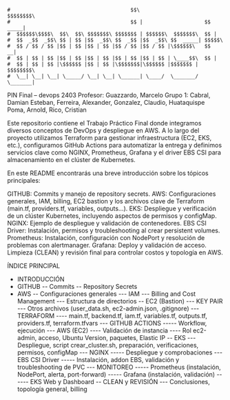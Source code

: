 ```
#                                       $$\                     $$$$$$$$\
#                                       $$ |                    $$ _____|
#  $$$$$$\$$$$\  $$\  $$\ $$$$$$$\ $$$$$$$ | $$$$$$\  $$$$$$$\  $$ |
#  $$  _$$  _$$\ $$ | $$ |$$  _$$\ $$  _$$ |$$  _$$\ $$  _____| $$$$$\
#  $$ / $$ / $$ |$$ | $$ |$$ | $$ |$$ / $$ |$$ / $$ |\$$$$$$\   $$  __|
#  $$ | $$ | $$ |$$ | $$ |$$ | $$ |$$ | $$ |$$ | $$ | \____$$\  $$ |
#  $$ | $$ | $$ |\$$$$$$ |$$ | $$ |\$$$$$$$|\$$$$$$ |$$$$$$$ |  $$$$$$$$\
#  \__| \__| \__| \_____/ \__| \__| \______| \____/  \_______/  \_______|
```

PIN Final – devops 2403
Profesor: Guazzardo, Marcelo
Grupo 1: Cabral, Damian Esteban, Ferreira, Alexander, Gonzalez, Claudio, Huataquispe Poma, Arnold, Rico, Cristian

Este repositorio contiene el Trabajo Práctico Final donde integramos diversos conceptos de DevOps y despliegue en AWS. A lo largo del proyecto utilizamos Terraform para gestionar infraestructura (EC2, EKS, etc.), configuramos GitHub Actions para automatizar la entrega y definimos servicios clave como NGINX, Prometheus, Grafana y el driver EBS CSI para almacenamiento en el clúster de Kubernetes.

En este README encontrarás una breve introducción sobre los tópicos principales:

GITHUB: Commits y manejo de repository secrets.
AWS: Configuraciones generales, IAM, billing, EC2 bastion y los archivos clave de Terraform (main.tf, providers.tf, variables, outputs…).
EKS: Despliegue y verificación de un clúster Kubernetes, incluyendo aspectos de permisos y configMap.
NGINX: Ejemplo de despliegue y validación de contenedores.
EBS CSI Driver: Instalación, permisos y troubleshooting al crear persistent volumes.
Prometheus: Instalación, configuración con NodePort y resolución de problemas con alertmanager.
Grafana: Deploy y validación de acceso.
Limpieza (CLEAN) y revisión final para controlar costos y topología en AWS.

ÍNDICE PRINCIPAL

- INTRODUCCIÓN
- GITHUB
  -- Commits
  -- Repository Secrets
- AWS
  -- Configuraciones generales
  --- IAM
  --- Billing and Cost Management
  --- Estructura de directorios
  -- EC2 (Bastion)
  --- KEY PAIR
  --- Otros archivos (user_data.sh, ec2-admin.json, .gitignore)
  --- TERRAFORM
  ---- main.tf, backend.tf, iam.tf, variables.tf, outputs.tf, providers.tf, terraform.tfvars
  --- GITHUB ACTIONS
  ----- Workflow, ejecución
  --- AWS (EC2)
  ---- Validación de instancia
  ---- Rol ec2-admin, acceso, Ubuntu Version, paquetes, Elastic IP
  -- EKS
  --- Despliegue, script crear_cluster.sh, preparación, verificaciones, permisos, configMap
  --- NGINX
  ----- Despliegue y comprobaciones
  --- EBS CSI Driver
  ----- Instalación, addon EBS, validación y troubleshooting de PVC
  --- MONITOREO
  ----- Prometheus (instalación, NodePort, alerta, port-forward)
  ----- Grafana (instalación, validación)
  ------ EKS Web y Dashboard
  -- CLEAN y REVISIÓN
  --- Conclusiones, topología general, billing
